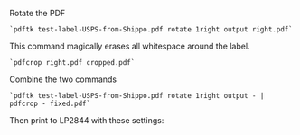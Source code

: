 
Rotate the PDF

    `pdftk test-label-USPS-from-Shippo.pdf rotate 1right output right.pdf`

This command magically erases all whitespace around the label.

    `pdfcrop right.pdf cropped.pdf`

Combine the two commands

    `pdftk test-label-USPS-from-Shippo.pdf rotate 1right output - | pdfcrop - fixed.pdf`

Then print to LP2844 with these settings:

